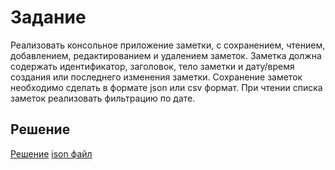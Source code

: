 # Задание

Реализовать консольное приложение заметки, с сохранением, чтением,
добавлением, редактированием и удалением заметок. Заметка должна
содержать идентификатор, заголовок, тело заметки и дату/время создания или
последнего изменения заметки. Сохранение заметок необходимо сделать в
формате json или csv формат. При чтении списка заметок реализовать фильтрацию по дате.

## Решение 


[Решение](Task.py)
[ison файл](notes.json)
